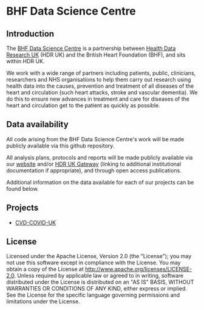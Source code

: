 # BHF Data Science Centre

## Introduction

The [BHF Data Science Centre](https://www.hdruk.ac.uk/helping-with-health-data/bhf-data-science-centre/) is a partnership between [Health Data Research UK](https://www.hdruk.ac.uk/) (HDR UK) and the British Heart Foundation (BHF), and sits within HDR UK.

We work with a wide range of partners including patients, public, clinicians, researchers and NHS organisations to help them carry out research using health data into the causes, prevention and treatment of all diseases of the heart and circulation (such heart attacks, stroke and vascular dementia). We do this to ensure new advances in treatment and care for diseases of the heart and circulation get to the patient as quickly as possible.

## Data availability

All code arising from the BHF Data Science Centre's work will be made publicly available via this github repository.

All analysis plans, protocols and reports will be made publicly available via our [website](https://www.hdruk.ac.uk/helping-with-health-data/bhf-data-science-centre/) and/or [HDR UK Gateway](https://www.healthdatagateway.org/) (linking to additional institutional documentation if appropriate), and through open access publications.

Additional information on the data available for each of our projects can be found below.

## Projects

* [CVD-COVID-UK](https://github.com/BHFDSC/Documentation/blob/main/CVD-COVID-UK.md)

## License

Licensed under the Apache License, Version 2.0 (the "License"); you may not use this software except in compliance with the License. You may obtain a copy of the License at http://www.apache.org/licenses/LICENSE-2.0. Unless required by applicable law or agreed to in writing, software distributed under the License is distributed on an "AS IS" BASIS, WITHOUT WARRANTIES OR CONDITIONS OF ANY KIND, either express or implied. See the License for the specific language governing permissions and limitations under the License.
